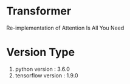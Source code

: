 # Transformer
Re-implementation of Attention Is All You Need

# Version Type
1. python version : 3.6.0
2. tensorflow version : 1.9.0
